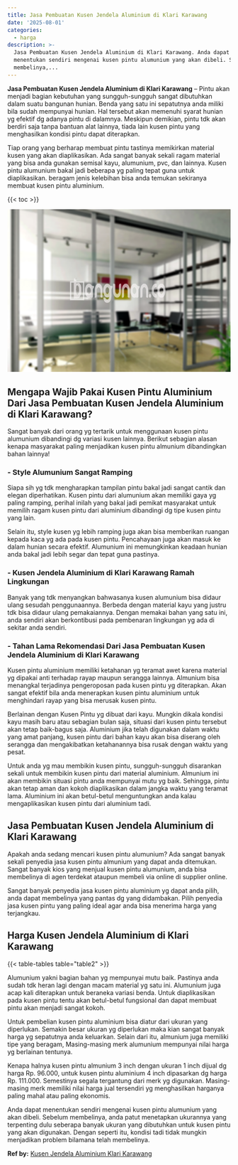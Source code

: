 ```yaml
---
title: Jasa Pembuatan Kusen Jendela Aluminium di Klari Karawang
date: '2025-08-01'
categories:
  - harga
description: >-
  Jasa Pembuatan Kusen Jendela Aluminium di Klari Karawang. Anda dapat
  menentukan sendiri mengenai kusen pintu alumunium yang akan dibeli. Sebelum
  membelinya,...
---
```


**Jasa Pembuatan Kusen Jendela Aluminium di Klari Karawang** – Pintu akan menjadi bagian kebutuhan yang sungguh-sungguh sangat dibutuhkan dalam suatu bangunan hunian. Benda yang satu ini sepatutnya anda miliki bila sudah mempunyai hunian. Hal tersebut akan memenuhi syarat hunian yg efektif dg adanya pintu di dalamnya. Meskipun demikian, pintu tdk akan berdiri saja tanpa bantuan alat lainnya, tiada lain kusen pintu yang menghasilkan kondisi pintu dapat diterapkan.

Tiap orang yang berharap membuat pintu tastinya memikirkan material kusen yang akan diaplikasikan. Ada sangat banyak sekali ragam material yang bisa anda gunakan semisal kayu, alumunium, pvc, dan lainnya. Kusen pintu alumunium bakal jadi beberapa yg paling tepat guna untuk diaplikasikan. beragam jenis kelebihan bisa anda temukan sekiranya membuat kusen pintu aluminium.

{{< toc >}}

![Jasa Pembuatan Kusen Jendela Aluminium di Klari Karawang](/images/harga-kusen-jendela-alumunium-43.png)

## Mengapa Wajib Pakai Kusen Pintu Aluminium Dari Jasa Pembuatan Kusen Jendela Aluminium di Klari Karawang?

Sangat banyak dari orang yg tertarik untuk menggunaan kusen pintu alumunium dibandingi dg variasi kusen lainnya. Berikut sebagian alasan kenapa masyarakat paling menjadikan kusen pintu almunium dibandingkan bahan lainnya!

### \- Style Alumunium Sangat Ramping

Siapa sih yg tdk mengharapkan tampilan pintu bakal jadi sangat cantik dan elegan diperhatikan. Kusen pintu dari alumunium akan memiliki gaya yg paling ramping, perihal inilah yang bakal jadi pemikat masyarakat untuk memilih ragam kusen pintu dari aluminium dibandingi dg tipe kusen pintu yang lain.

Selain itu, style kusen yg lebih ramping juga akan bisa memberikan ruangan kepada kaca yg ada pada kusen pintu. Pencahayaan juga akan masuk ke dalam hunian secara efektif. Alumunium ini memungkinkan keadaan hunian anda bakal jadi lebih segar dan tepat guna pastinya.

### \- Kusen Jendela Aluminium di Klari Karawang Ramah Lingkungan

Banyak yang tdk menyangkan bahwasanya kusen alumunium bisa didaur ulang sesudah penggunaannya. Berbeda dengan material kayu yang justru tdk bisa didaur ulang pemakaiannya. Dengan memakai bahan yang satu ini, anda sendiri akan berkontibusi pada pembenaran lingkungan yg ada di sekitar anda sendiri.

### \- Tahan Lama Rekomendasi Dari Jasa Pembuatan Kusen Jendela Aluminium di Klari Karawang

Kusen pintu aluminium memiliki ketahanan yg teramat awet karena material yg dipakai anti terhadap rayap maupun serangga lainnya. Almunium bisa menangkal terjadinya pengeroposan pada kusen pintu yg diterapkan. Akan sangat efektif bila anda menerapkan kusen pintu aluminium untuk menghindari rayap yang bisa merusak kusen pintu.

Berlainan dengan Kusen Pintu yg dibuat dari kayu. Mungkin dikala kondisi kayu masih baru atau sebagian bulan saja, situasi dari kusen pintu tersebut akan tetap baik-bagus saja. Aluminium jika telah digunakan dalam waktu yang amat panjang, kusen pintu dari bahan kayu akan bisa diserang oleh serangga dan mengakibatkan ketahanannya bisa rusak dengan waktu yang pesat.

Untuk anda yg mau membikin kusen pintu, sungguh-sungguh disarankan sekali untuk membikin kusen pintu dari material aluminium. Almunium ini akan membikin situasi pintu anda mempunyai mutu yg baik. Sehingga, pintu akan tetap aman dan kokoh diaplikasikan dalam jangka waktu yang teramat lama. Aluminium ini akan betul-betul menguntungkan anda kalau mengaplikasikan kusen pintu dari aluminium tadi.

## Jasa Pembuatan Kusen Jendela Aluminium di Klari Karawang

Apakah anda sedang mencari kusen pintu alumunium? Ada sangat banyak sekali penyedia jasa kusen pintu almunium yang dapat anda ditemukan. Sangat banyak kios yang menjual kusen pintu alumunium, anda bisa membelinya di agen terdekat ataupun membeli via online di supplier online.

Sangat banyak penyedia jasa kusen pintu aluminium yg dapat anda pilih, anda dapat membelinya yang pantas dg yang didambakan. Pilih penyedia jasa kusen pintu yang paling ideal agar anda bisa menerima harga yang terjangkau.

## Harga Kusen Jendela Aluminium di Klari Karawang

{{< table-tables table="table2" >}}

Alumunium yakni bagian bahan yg mempunyai mutu baik. Pastinya anda sudah tdk heran lagi dengan macam material yg satu ini. Alumunium juga acap kali diterapkan untuk beraneka variasi benda. Untuk diaplikasikan pada kusen pintu tentu akan betul-betul fungsional dan dapat membuat pintu akan menjadi sangat kokoh.

Untuk pembelian kusen pintu aluminium bisa diatur dari ukuran yang diperlukan. Semakin besar ukuran yg diperlukan maka kian sangat banyak harga yg sepatutnya anda keluarkan. Selain dari itu, almunium juga memiliki tipe yang beragam, Masing-masing merk alumunium mempunyai nilai harga yg berlainan tentunya.

Kenapa halnya kusen pintu almunium 3 inch dengan ukuran 1 inch dijual dg harga Rp. 96.000, untuk kusen pintu aluminium 4 inch dipasarkan dg harga Rp. 111.000. Semestinya segala tergantung dari merk yg digunakan. Masing-masing merk memiliki nilai harga jual tersendiri yg menghasilkan harganya paling mahal atau paling ekonomis.

Anda dapat menentukan sendiri mengenai kusen pintu alumunium yang akan dibeli. Sebelum membelinya, anda patut menetapkan ukurannya yang terpenting dulu seberapa banyak ukuran yang dibutuhkan untuk kusen pintu yang akan digunakan. Dengan seperti itu, kondisi tadi tidak mungkin menjadikan problem bilamana telah membelinya.

**Ref by:** [Kusen Jendela Aluminium Klari Karawang](https://id.wikipedia.org/wiki/Kusen)

